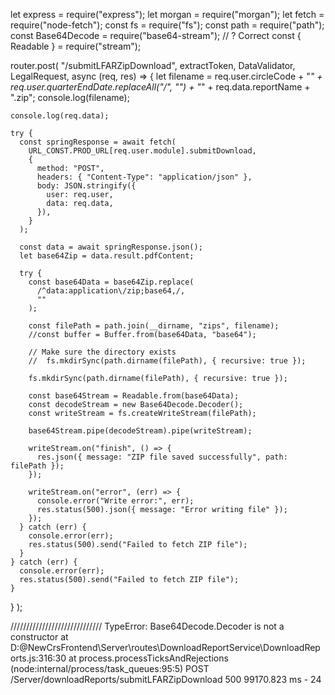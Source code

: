 
let express = require("express");
let morgan = require("morgan");
let fetch = require("node-fetch");
const fs = require("fs");
const path = require("path");
const Base64Decode = require("base64-stream"); // ? Correct
const { Readable } = require("stream");



router.post(
  "/submitLFARZipDownload",
  extractToken,
  DataValidator,
  LegalRequest,
  async (req, res) => {
    let filename =
      req.user.circleCode +
      "_" +
      req.user.quarterEndDate.replaceAll("/", "") +
      "_" +
      req.data.reportName +
      ".zip";
    console.log(filename);

    console.log(req.data);

    try {
      const springResponse = await fetch(
        URL_CONST.PROD_URL[req.user.module].submitDownload,
        {
          method: "POST",
          headers: { "Content-Type": "application/json" },
          body: JSON.stringify({
            user: req.user,
            data: req.data,
          }),
        }
      );

      const data = await springResponse.json();
      let base64Zip = data.result.pdfContent;

      try {
        const base64Data = base64Zip.replace(
          /^data:application\/zip;base64,/,
          ""
        );

        const filePath = path.join(__dirname, "zips", filename);
        //const buffer = Buffer.from(base64Data, "base64");

        // Make sure the directory exists
        //  fs.mkdirSync(path.dirname(filePath), { recursive: true });

        fs.mkdirSync(path.dirname(filePath), { recursive: true });

        const base64Stream = Readable.from(base64Data);
        const decodeStream = new Base64Decode.Decoder();
        const writeStream = fs.createWriteStream(filePath);

        base64Stream.pipe(decodeStream).pipe(writeStream);

        writeStream.on("finish", () => {
          res.json({ message: "ZIP file saved successfully", path: filePath });
        });

        writeStream.on("error", (err) => {
          console.error("Write error:", err);
          res.status(500).json({ message: "Error writing file" });
        });
      } catch (err) {
        console.error(err);
        res.status(500).send("Failed to fetch ZIP file");
      }
    } catch (err) {
      console.error(err);
      res.status(500).send("Failed to fetch ZIP file");
    }
  }
);

/////////////////////////////
TypeError: Base64Decode.Decoder is not a constructor
    at D:\@NewCrsFrontend\Server\routes\DownloadReportService\DownloadReports.js:316:30
    at process.processTicksAndRejections (node:internal/process/task_queues:95:5)
POST /Server/downloadReports/submitLFARZipDownload 500 99170.823 ms - 24


